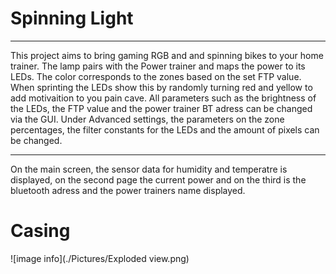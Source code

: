 # Spinning Light
___
This project aims to bring gaming RGB and and spinning bikes to your home trainer. The lamp pairs with the Power trainer and maps the power to its LEDs. The color corresponds to the zones based on the set FTP value. When sprinting the LEDs show this by randomly turning red and yellow to add motivaition to you pain cave. 
All parameters such as the brightness of the LEDs, the FTP value and the power trainer BT adress can be changed via the GUI. Under Advanced settings, the parameters on the zone percentages, the filter constants for the LEDs and the amount of pixels can be changed. 
___
On the main screen, the sensor data for humidity and temperatre is displayed, on the second page the current power and on the third is the bluetooth adress and the power trainers name displayed. 

# Casing 

 ![image info](./Pictures/Exploded view.png)
